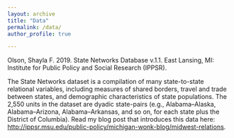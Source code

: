 ```yaml
---
layout: archive
title: "Data"
permalink: /data/
author_profile: true

---
```



Olson, Shayla F. 2019. State Networks Database v.1.1. East Lansing, MI: Institute for Public Policy and Social Research (IPPSR).

The State Networks dataset is a compilation of many state-to-state relational variables, including measures of shared borders, travel and trade between states, and demographic characteristics of state populations. The 2,550 units in the dataset are dyadic state-pairs (e.g., Alabama–Alaska, Alabama–Arizona, Alabama–Arkansas, and so on, for each state plus the District of Columbia). Read my blog post that introduces this data here: http://ippsr.msu.edu/public-policy/michigan-wonk-blog/midwest-relations.

